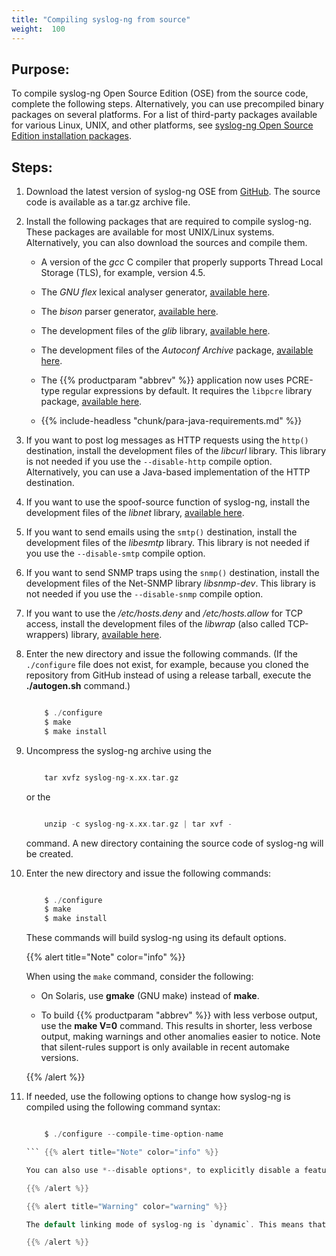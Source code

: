 ```yaml
---
title: "Compiling syslog-ng from source"
weight:  100
---
```

<!-- DISCLAIMER: This file is based on the syslog-ng Open Source Edition documentation https://github.com/balabit/syslog-ng-ose-guides/commit/2f4a52ee61d1ea9ad27cb4f3168b95408fddfdf2 and is used under the terms of The syslog-ng Open Source Edition Documentation License. The file has been modified by Axoflow. -->


## Purpose:

To compile syslog-ng Open Source Edition (OSE) from the source code, complete the following steps. Alternatively, you can use precompiled binary packages on several platforms. For a list of third-party packages available for various Linux, UNIX, and other platforms, see [syslog-ng Open Source Edition installation packages](https://www.syslog-ng.com/products/open-source-log-management/3rd-party-binaries.aspx).



## Steps:

1.  Download the latest version of syslog-ng OSE from [GitHub](https://github.com/syslog-ng/syslog-ng/). The source code is available as a tar.gz archive file.

2.  Install the following packages that are required to compile syslog-ng. These packages are available for most UNIX/Linux systems. Alternatively, you can also download the sources and compile them.
    
      - A version of the *gcc* C compiler that properly supports Thread Local Storage (TLS), for example, version 4.5.
    
      - The *GNU flex* lexical analyser generator, [available here](https://github.com/westes/flex).
    
      - The *bison* parser generator, [available here](http://ftp.gnu.org/gnu/bison/).
    
      - The development files of the *glib* library, [available here](http://freshmeat.net/projects/glib/).
    
      - The development files of the *Autoconf Archive* package, [available here](http://www.gnu.org/software/autoconf-archive/).
    
      - The {{% productparam "abbrev" %}} application now uses PCRE-type regular expressions by default. It requires the `libpcre` library package, [available here](https://sourceforge.net/projects/pcre/files/pcre/).
    
      - {{% include-headless "chunk/para-java-requirements.md" %}}

3.  If you want to post log messages as HTTP requests using the `http()` destination, install the development files of the *libcurl* library. This library is not needed if you use the `--disable-http` compile option. Alternatively, you can use a Java-based implementation of the HTTP destination.

4.  If you want to use the spoof-source function of syslog-ng, install the development files of the *libnet* library, [available here](http://libnet.sourceforge.net).

5.  If you want to send emails using the `smtp()` destination, install the development files of the *libesmtp* library. This library is not needed if you use the `--disable-smtp` compile option.

6.  If you want to send SNMP traps using the `snmp()` destination, install the development files of the Net-SNMP library *libsnmp-dev*. This library is not needed if you use the `--disable-snmp` compile option.

7.  If you want to use the */etc/hosts.deny* and */etc/hosts.allow* for TCP access, install the development files of the *libwrap* (also called TCP-wrappers) library, [available here](http://ftp.porcupine.org/pub/security/index.html).

8.  Enter the new directory and issue the following commands. (If the `./configure` file does not exist, for example, because you cloned the repository from GitHub instead of using a release tarball, execute the **./autogen.sh** command.)
    
    ```c
    
        $ ./configure
        $ make
        $ make install
    
    ```

9.  Uncompress the syslog-ng archive using the
    
    ```c
    
        tar xvfz syslog-ng-x.xx.tar.gz
    
    ```
    
    or the
    
    ```c
    
        unzip -c syslog-ng-x.xx.tar.gz | tar xvf -
    
    ```
    
    command. A new directory containing the source code of syslog-ng will be created.

10. Enter the new directory and issue the following commands:
    
    ```c
    
        $ ./configure
        $ make
        $ make install
    
    ```
    
    These commands will build syslog-ng using its default options.
    
    {{% alert title="Note" color="info" %}}
    
    When using the `make` command, consider the following:
    
      - On Solaris, use **gmake** (GNU make) instead of **make**.
    
      - To build {{% productparam "abbrev" %}} with less verbose output, use the **make V=0** command. This results in shorter, less verbose output, making warnings and other anomalies easier to notice. Note that silent-rules support is only available in recent automake versions.
    
    {{% /alert %}}

11. If needed, use the following options to change how syslog-ng is compiled using the following command syntax:
    
    ```c
    
        $ ./configure --compile-time-option-name
    
    ``` {{% alert title="Note" color="info" %}}
    
    You can also use *--disable options*, to explicitly disable a feature and override autodetection. For example, to disable the TCP-wrapper support, use the *--disable-tcp-wrapper* option. For the list of available compiling options, see {{% xref "/docs/chapter-install/syslog-ng-compile-options/_index.md" %}}.
    
    {{% /alert %}}
    
    {{% alert title="Warning" color="warning" %}}
    
    The default linking mode of syslog-ng is `dynamic`. This means that syslog-ng might not be able to start up if the `/usr` directory is on NFS. On platforms where syslog-ng is used as a system logger, the `--enable-mixed-linking` is preferred.
    
    {{% /alert %}}

